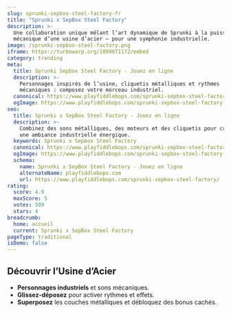 ```yaml
---
slug: sprunki-sepbox-steel-factory-fr
title: "Sprunki x SepBox Steel Factory"
description: >-
  Une collaboration unique mêlant l’art dynamique de Sprunki à la puissance 
  mécanique d’une usine d’acier — pour une symphonie industrielle.
image: /sprunki-sepbox-steel-factory.png
iframe: https://turbowarp.org/1099071172/embed
category: trending
meta:
  title: Sprunki Sepbox Steel Factory - Jouez en ligne
  description: >-
    Personnages inspirés de l’usine, cliquetis métalliques et rythmes 
    mécaniques : composez votre morceau industriel.
  canonical: https://www.playfiddlebops.com/sprunki-sepbox-steel-factory/
  ogImage: https://www.playfiddlebops.com/sprunki-sepbox-steel-factory.png
seo:
  title: Sprunki x SepBox Steel Factory - Jouez en ligne
  description: >-
    Combinez des sons métalliques, des moteurs et des cliquetis pour créer 
    une ambiance industrielle énergique.
  keywords: Sprunki x Sepbox Steel Factory
  canonical: https://www.playfiddlebops.com/sprunki-sepbox-steel-factory/
  ogImage: https://www.playfiddlebops.com/sprunki-sepbox-steel-factory.png
  schema:
    name: Sprunki x SepBox Steel Factory - Jouez en ligne
    alternateName: playfiddlebops.com
    url: https://www.playfiddlebops.com/sprunki-sepbox-steel-factory/
rating:
  score: 4.9
  maxScore: 5
  votes: 509
  stars: 4
breadcrumb:
  home: accueil
  current: Sprunki x SepBox Steel Factory
pageType: traditional
isDemo: false
---
```


## Découvrir l’Usine d’Acier

- **Personnages industriels** et sons mécaniques.
- **Glissez-déposez** pour activer rythmes et effets.
- **Superposez** les couches métalliques et débloquez des bonus cachés.
